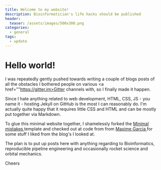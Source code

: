 ```yaml
---
title: Welcome to my website!
description: Bioinformatician's life hacks should be published
header:
  teaser: /assets/images/500x300.png
categories:
  - general
tags:
  - update
---
```


# Hello world!

I was repeatedly gently pushed towards writing a couple of blogs posts of all the obstacles I bothered people on various <a href=""https://gitter.im>Gitter channels</a> with, so I finally made it happen.

Since I hate anything related to web development, HTML, CSS, JS - you name it - hosting Jekyll on GitHub is the most I can reasonably do. I'm actually quite happy that it requires little CSS and HTML and can be mostly put together via Markdown.

To glue this minimal website together, I shamelessly forked the [Minimal mistakes <i class="fab fa-github" aria-hidden="true"></i>](https://github.com/mmistakes/minimal-mistakes) template and checked out at code from from [Maxime Garcia <i class="fab fa-github" aria-hidden="true"></i>](https://github.com/maxulysse/maxulysse.github.io) for some stuff I liked from the blog's I looked at.

The plan is to put up posts here with anything regarding to Bioinformatics, reproducible pipeline engineering and occasionally rocket science and orbital mechanics.

Cheers
